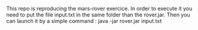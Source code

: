 This repo is reproducing the mars-rover exercice. In order to execute it you need to put the file input.txt in the same folder than the rover.jar.
Then you can launch it by a simple command : java -jar rover.jar input.txt
